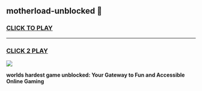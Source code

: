 
## motherload-unblocked 👋
<h3>
<a href="https://premium.freeplayer.one?title=motherload-unblocked&ref=14F">CLICK TO PLAY</a></h3>
<hr>

<h3>
<a href="https://premium.freeplayer.one?title=motherload-unblocked&ref=14F">CLICK 2 PLAY</a>
  
</h3>

<a href="https://premium.freeplayer.one?title=motherload-unblocked&ref=12F/"><img src="https://clearcache.store/games.png"></a>


**worlds hardest game unblocked: Your Gateway to Fun and Accessible Online Gaming**
